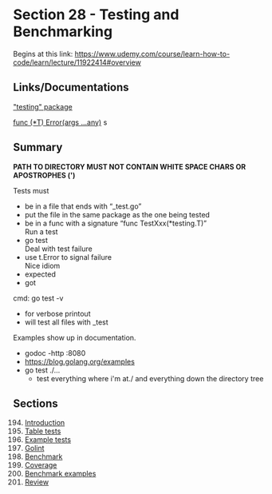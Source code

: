 # Section 28 - Testing and Benchmarking

Begins at this link: https://www.udemy.com/course/learn-how-to-code/learn/lecture/11922414#overview

## Links/Documentations

["testing" package](https://pkg.go.dev/testing)

[func (*T) Error(args ...any)](https://pkg.go.dev/testing#T.Error)
s
## Summary

**PATH TO DIRECTORY MUST NOT CONTAIN WHITE SPACE CHARS OR APOSTROPHES (')**

Tests must  
- be in a file that ends with “_test.go”  
- put the file in the same package as the one    being tested  
- be in a func with a signature “func TestXxx(*testing.T)”  
Run a test  
- go test  
Deal with test failure  
- use t.Error to signal failure  
Nice idiom
- expected
- got

cmd: 	go test -v  
- for verbose printout  
- will test all files with _test

Examples show up in documentation.
- godoc -http :8080
- https://blog.golang.org/examples
- go test ./…
    - test everything where i'm at./ and everything down the directory tree
  


## Sections

194. [Introduction](https://github.com/ryanclove/LearningGoProgramming/tree/master/Testing_Lecture_and_Exercises/Section_28_Testing_and_Benchmarking/Sec_28.194)
195. [Table tests](https://github.com/ryanclove/LearningGoProgramming/tree/master/Testing_Lecture_and_Exercises/Section_28_Testing_and_Benchmarking/Sec_28.195)
196. [Example tests](https://github.com/ryanclove/LearningGoProgramming/tree/master/Testing_Lecture_and_Exercises/Section_28_Testing_and_Benchmarking/Sec_28.196)
197. [Golint](https://github.com/ryanclove/LearningGoProgramming/tree/master/Testing_Lecture_and_Exercises/Section_28_Testing_and_Benchmarking/Sec_28.197)
198. [Benchmark](https://github.com/ryanclove/LearningGoProgramming/tree/master/Testing_Lecture_and_Exercises/Section_28_Testing_and_Benchmarking/Sec_28.198)
199. [Coverage](https://github.com/ryanclove/LearningGoProgramming/tree/master/Testing_Lecture_and_Exercises/Section_28_Testing_and_Benchmarking/Sec_28.199)
200. [Benchmark examples](https://github.com/ryanclove/LearningGoProgramming/tree/master/Testing_Lecture_and_Exercises/Section_28_Testing_and_Benchmarking/Sec_28.200)
201. [Review](https://github.com/ryanclove/LearningGoProgramming/tree/master/Testing_Lecture_and_Exercises/Section_28_Testing_and_Benchmarking/Sec_28.201)
